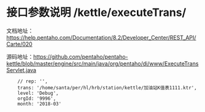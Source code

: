 # 接口参数说明  /kettle/executeTrans/

文档地址：https://help.pentaho.com/Documentation/8.2/Developer_Center/REST_API/Carte/020

源码地址：https://github.com/pentaho/pentaho-kettle/blob/master/engine/src/main/java/org/pentaho/di/www/ExecuteTransServlet.java





        // rep: '',
        trans: '/home/santa/per/hl/hrb/station/kettle/加油站K值表1111.ktr',
        level: 'Debug',
        orgId: '9996',
        month: '2018-03'


